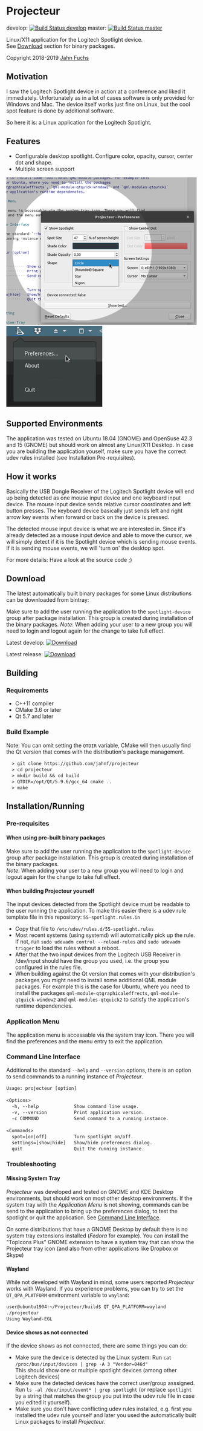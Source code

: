# Projecteur

develop: [![Build Status develop](https://travis-ci.org/jahnf/Projecteur.svg?branch=develop)](https://travis-ci.org/jahnf/Projecteur)
master: [![Build Status master](https://travis-ci.org/jahnf/Projecteur.svg?branch=master)](https://travis-ci.org/jahnf/Projecteur)

Linux/X11 application for the Logitech Spotlight device. \
See [Download](#download) section for binary packages.

Copyright 2018-2019 [Jahn Fuchs](mailto:github.jahnf@wolke7.net)

## Motivation

I saw the Logitech Spotlight device in action at a conference and liked it
immediately. Unfortunately as in a lot of cases software is only provided for Windows
and Mac. The device itself works just fine on Linux, but the cool spot feature
is done by additional software.

So here it is: a Linux application for the Logitech Spotlight.

## Features

* Configurable desktop spotlight. Configure color, opacity, cursor, center dot and shape.
* Multiple screen support

![Settings](./doc/screenshot-settings.png)
![Settings](./doc/screenshot-traymenu.png)

## Supported Environments

The application was tested on Ubuntu 18.04 (GNOME) and OpenSuse 42.3 and 15 (GNOME)
but should work on almost any Linux/X11 Desktop. In case you are building the
application youself, make sure you have the correct udev rules installed
(see Installation Pre-requisites).

## How it works

Basically the USB Dongle Receiver of the Logitech Spotlight device will end up
being detected as one mouse input device and one keyboard input device.
The mouse input device sends relative cursor coordinates and left button presses.
The keyboard device basically just sends left and right arrow key events when
forward or back on the device is pressed.

The detected mouse input device is what we are interested in. Since it's
already detected as a mouse input device and able to move the cursor, we will
simply detect if it is the Spotlight device which is sending mouse events.
If it is sending mouse events, we will 'turn on' the desktop spot.

For more details: Have a look at the source code ;)

## Download

The latest automatically built binary packages for some Linux distributions
can be downloaded from bintray:

Make sure to add the user running the application to the `spotlight-device` group
after package installation. This group is created during installation of the binary packages.
_Note_: When adding your user to a new group you will need to login and logout again
for the change to take full effect.

Latest develop:
[ ![Download](https://api.bintray.com/packages/jahnf/Projecteur/projecteur-develop/images/download.svg) ](https://bintray.com/jahnf/Projecteur/projecteur-develop/_latestVersion#files)

Latest release:
[ ![Download](https://api.bintray.com/packages/jahnf/Projecteur/projecteur-master/images/download.svg) ](https://bintray.com/jahnf/Projecteur/projecteur-master/_latestVersion#files)

## Building

### Requirements

* C++11 compiler
* CMake 3.6 or later
* Qt 5.7 and later

### Build Example

Note: You can omit setting the `QTDIR` variable, CMake will then usually find
the Qt version that comes with the distribution's package management.

      > git clone https://github.com/jahnf/projecteur
      > cd projecteur
      > mkdir build && cd build
      > QTDIR=/opt/Qt/5.9.6/gcc_64 cmake ..
      > make

## Installation/Running

### Pre-requisites

#### When using pre-built binary packages

Make sure to add the user running the application to the `spotlight-device` group
after package installation. This group is created during installation of the binary packages. \
_Note_: When adding your user to a new group you will need to login and logout again
for the change to take full effect.

#### When building Projecteur yourself

The input devices detected from the Spotlight device must be readable to the
user running the application. To make this easier there is a udev rule template
file in this repository: `55-spotlight.rules.in`

* Copy that file to `/etc/udev/rules.d/55-spotlight.rules`
* Most recent systems (using systemd) will automatically pick up the rule.
  If not, run `sudo udevadm control --reload-rules` and `sudo udevadm trigger`
  to load the rules without a reboot.
* After that the two input devices from the Logitech USB Receiver in /dev/input
  should have the group you used, i.e. the group you configured in the rules file.
* When building against the Qt version that comes with your distribution's packages
  you might need to install some  additional QML module packages. For example this
  is the case for Ubuntu, where you need to install the packages
  `qml-module-qtgraphicaleffrects`, `qml-module-qtquick-window2` and `qml-modules-qtquick2`
  to satisfy the application's runtime dependencies.

### Application Menu

The application menu is accessable via the system tray icon. There you will find
the preferences and the menu entry to exit the application.

### Command Line Interface

Additional to the standard `--help` and `--version` options, there is an option to send
commands to a running instance of _Projecteur_.

```
Usage: projecteur [option]

<Options>
  -h, --help             Show command line usage.
  -v, --version          Print application version.
  -c COMMAND             Send command to a running instance.

<Commands>
  spot=[on|off]          Turn spotlight on/off.
  settings=[show|hide]   Show/hide preferences dialog.
  quit                   Quit the running instance.
```

### Troubleshooting

#### Missing System Tray

_Projecteur_ was developed and tested on GNOME and KDE Desktop environments, but should
work on most other desktop environments. If the system tray with the _Application Menu_
is not showing, commands can be send to the application to bring up the preferences
dialog, to test the spotlight or quit the application.
See [Command Line Interface](#command-line-interface).

On some distributions that have a GNOME Desktop by default there is no system tray
extensions installed (_Fedora_ for example). You can install the "TopIcons Plus" GNOME
extension to have a system tray that can show the Projecteur tray icon (and also from other
applications like Dropbox or Skype)

#### Wayland

While not developed with Wayland in mind, some users reported _Projecteur_ works with
Wayland. If you experience problems, you can try to set the `QT_QPA_PLATFORM` environment
variable to `wayland`:

```
user@ubuntu1904:~/Projecteur/build$ QT_QPA_PLATFORM=wayland ./projecteur
Using Wayland-EGL
```

#### Device shows as not connected

If the device shows as not connected, there are some things you can do:

* Make sure the device is detected by the Linux system: Run
  `cat /proc/bus/input/devices | grep -A 3 "Vendor=046d"` \
  This should show one or multiple spotlight devices (among other Logitech devices)
* Make sure the detected devices have the correct user/group asssigned. \
  Run `ls -al /dev/input/event* | grep spotlight`
  (or replace `spotlight` by a string that matches the group you put into the
   udev rule file in case you edited it yourself).
* Make sure you don't have conflicting udev rules installed, e.g. first you installed
  the udev rule yourself and later you used the automatically built Linux packages to
  install _Projecteur_.
